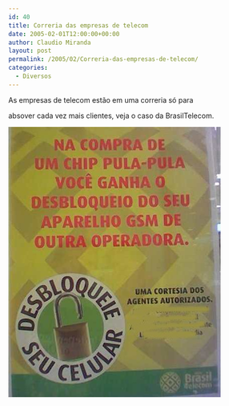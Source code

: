 ```yaml
---
id: 40
title: Correria das empresas de telecom
date: 2005-02-01T12:00:00+00:00
author: Claudio Miranda
layout: post
permalink: /2005/02/Correria-das-empresas-de-telecom/
categories:
  - Diversos
---
```

As empresas de telecom est&atilde;o em uma correria s&oacute; para
  
absover cada vez mais clientes, veja o caso da BrasilTelecom.

![](/resources/claudio/brt.jpg)